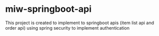 # miw-springboot-api
This project is created to implement to springboot apis (item list api  and order api) using spring security to implement authentication
